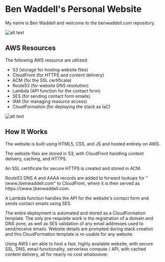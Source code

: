 # Ben Waddell's Personal Website

My name is Ben Waddell and welcome to the benwaddell.com repository.

![alt text](https://benwaddell.s3.amazonaws.com/github/website/preview.png)


## AWS Resources

The following AWS resource are utilized:

- S3 (storage for hosting website files)
- CloudFront (for HTTPS and content delivery)
- ACM (for the SSL certificate)
- Route53 (for website DNS resolution)
- Lambda (API function for the contact form)
- SES (for sending contact form emails)
- IAM (for managing resource access)
- CloudFormation (for deploying the stack as IaC)

 ![alt text](https://benwaddell.s3.amazonaws.com/github/website/stackdetails.png)


## How It Works

The website is built using HTML5, CSS, and JS and hosted entirely on AWS.

The website files are stored in S3, with CloudFront handling content delivery, caching, and HTTPS.

An SSL certificate for secure HTTPS is created and stored in ACM.

Route53 DNS A and AAAA records are added to forward lookups for "(www.)benwaddell.com" to CloudFront, where it is then served as https://(www.)benwaddell.com.

A Lambda function handles the API for the website's contact form and sends contact emails using SES.

The entire deployment is automated and stored as a CloudFormation template. The only pre-requisite work is the registration of a domain and DNS zone, as well as SES validation of any email addresses used to send/receive emails. Website details are prompted during stack creation and this CloudFormation template is re-usable for any website.

Using AWS I am able to host a fast, highly available website, with secure SSL, DNS, email functionality, serverless compute / API, with cached content delivery, all for nearly no cost whatsoever.